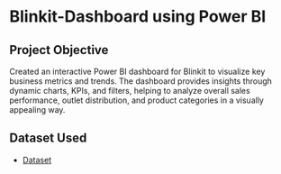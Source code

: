 # Blinkit-Dashboard using Power BI
## Project Objective
Created an interactive Power BI dashboard for Blinkit to visualize key business metrics and trends. The dashboard provides insights through dynamic charts, KPIs, and filters, helping to analyze overall sales performance, outlet distribution, and product categories in a visually appealing way.

## Dataset Used 
- <a href = "https://github.com/Siddharth-cyber6/Blinkit-Dashboard/blob/main/BlinkIT%20Grocery%20Data.xlsx">Dataset</a>
